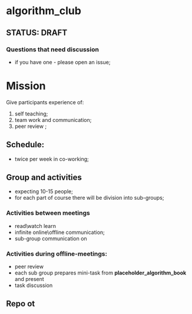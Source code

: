 # algorithm_club

## STATUS:  DRAFT

### Questions that need discussion
- if you have one - please open an issue;


# Mission
Give participants experience of:
1. self teaching;
2. team work and communication;
3. peer review ;

## Schedule:
- twice per week in co-working;

## Group and activities
- expecting 10-15 people;
- for each part of course there will be division into sub-groups;


### Activities between meetings
- read\watch learn
- infinite online\offline communication;
- sub-group communication on

### Activities during  offline-meetings:
- peer review
- each sub group prepares mini-task from **placeholder_algorithm_book** and present 
- task discussion

## Repo ot

